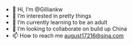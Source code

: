 - 👋 Hi, I’m @Gilliankw
- 👀 I’m interested in pretty things
- 🌱 I’m currently learning to be an adult
- 💞️ I’m looking to collaborate on build up China
- 📫 How to reach me august17216@sina.com

<!---
Gilliankw/Gilliankw is a ✨ special ✨ repository because its `README.md` (this file) appears on your GitHub profile.
You can click the Preview link to take a look at your changes.
--->
